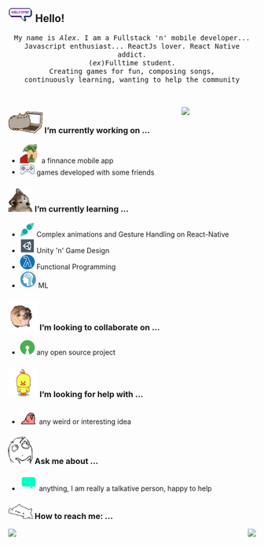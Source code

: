 ## <img src="/resources/welcomeglitch.gif" width="50px" /> Hello!

<p align="center" >
  <samp>
    My name is <em>Alex</em>. I am a Fullstack 'n' mobile developer... 
  <br/> Javascript enthusiast... ReactJs lover. React Native addict. 
    <br/> (<em>ex</em>)Fulltime student.
      <br/>
Creating games for fun, composing songs,
          <br/>
continuously learning, wanting to help the community
  </samp>
  <br/>
  <br/>
  <br/>
</p>

<img src="https://media.tenor.com/images/df8c44a1d20ab367fdcb21880985fd33/tenor.gif" align="right"  width="30%"/>

### <img src="/resources/PusheenCompute.gif" width="70px" /> I’m currently working on ...
- <img src="/resources/3243_take_my_money.png" height="40px" />  a finnance mobile app
- <img src="/resources/controller.png" width="30px" />  games developed with some friends
### <img src="/resources/Confused_Dog.gif" height="50px" /> I’m currently learning ...
- <img src="/resources/gesture.jpeg" width="30px" /> Complex animations and Gesture Handling on React-Native
- <img src="/resources/unity.png" height="30px" /> Unity 'n' Game Design
- <img src="/resources/functional.png" height="30px" /> Functional Programming
- <img src="/resources/ml.png" height="35px" /> ML
### <img src="/resources/pug_dance.gif" width="60px" /> I’m looking to collaborate on ...
- <img src="/resources/open_source.png" height="30px" /> any open source project

### <img src="/resources/cool_duck.gif" width="60px" /> I’m looking for help with ...
- <img src="/resources/party_parrot.gif" height="35px" /> any weird or interesting idea

### <img src="/resources/question.png" width="50px" />  Ask me about ...
- <img src="/resources/chat.gif" height="35px" /> anything, I am really a talkative person, happy to help 
### <img src="/resources/bongocat.gif" width="50px" /> How to reach me: ...

<!--![Alex's github stats](https://github-readme-stats.vercel.app/api?username=alexnaiman&theme=tokyonight&show_icons=true)
[![Top Langs](https://github-readme-stats.vercel.app/api/top-langs/?username=alexnaiman&theme=tokyonight&show_icons=true)](https://github.com/anuraghazra/github-readme-stats) -->

<img align="left" src="https://github-readme-stats.vercel.app/api?username=alexnaiman&theme=tokyonight&show_icons=true" />

<img align="right" src="https://github-readme-stats.vercel.app/api/top-langs/?username=alexnaiman&theme=tokyonight&show_icons=true" />

